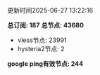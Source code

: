 更新时间2025-06-27 13:22:16

**总订阅: 187**
**总节点: 43680**
- vless节点: 23991
- hysteria2节点: 2

**google ping有效节点: 244**
